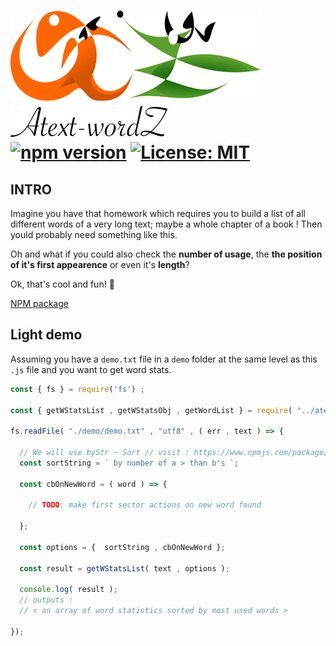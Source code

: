 # <img id="module-logo" src="https://github.com/ManuUseGitHub/atext-wordz/blob/master/at-wz-logo.svg"> <img id="module-logo" src="https://github.com/ManuUseGitHub/atext-wordz/blob/master/at-wz-typo-logo.svg"> <br/>[![npm version](https://badge.fury.io/js/atext-wordz.svg)](https://badge.fury.io/js/atext-wordz) [![License: MIT](https://img.shields.io/badge/License-MIT-61dafb.svg)](https://github.com/ManuUseGitHub/atext-wordz/blob/master/LICENSE)
## INTRO

Imagine you have that homework which requires you to build a list of all different words of a very long text; maybe a whole chapter of a book ! Then yould probably need something like this. 

Oh and what if you could also check the **number of usage**, the **the position of it's first appearence** or even it's **length**?

Ok, that's cool and fun! 🥳

[NPM package](https://www.npmjs.com/package/atext-wordz)

## Light demo
Assuming you have a `demo.txt` file in a `demo` folder at the same level as this `.js` file and you want to get word stats.
```js
const { fs } = require('fs') ;

const { getWStatsList , getWStatsObj , getWordList } = require( "../atext-wordz" );

fs.readFile( "./demo/demo.txt" , "utf8" , ( err , text ) => {

  // We will use byStr ~ Sort // visit : https://www.npmjs.com/package/bystr-sort
  const sortString = ` by number of a > than b's `;
  
  const cbOnNewWord = ( word ) => {
    
    // TODO: make first sector actions on new word found
    
  };

  const options = {  sortString , cbOnNewWord };

  const result = getWStatsList( text , options );

  console.log( result );
  // outputs :
  // < an array of word statistics sorted by most used words >

});
```
